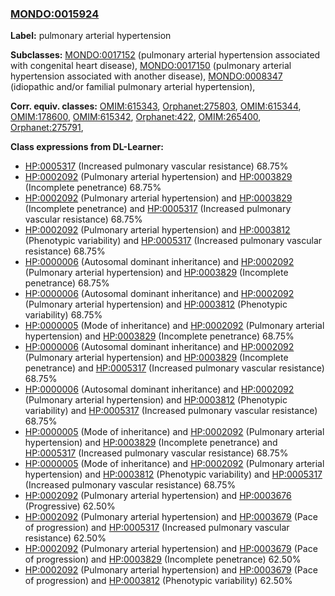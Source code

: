 
### [MONDO:0015924](http://purl.obolibrary.org/obo/MONDO_0015924)
**Label:** pulmonary arterial hypertension

**Subclasses:** [MONDO:0017152](http://purl.obolibrary.org/obo/MONDO_0017152) (pulmonary arterial hypertension associated with congenital heart disease), [MONDO:0017150](http://purl.obolibrary.org/obo/MONDO_0017150) (pulmonary arterial hypertension associated with another disease), [MONDO:0008347](http://purl.obolibrary.org/obo/MONDO_0008347) (idiopathic and/or familial pulmonary arterial hypertension), 

**Corr. equiv. classes:** [OMIM:615343](http://purl.obolibrary.org/obo/OMIM_615343), [Orphanet:275803](http://www.orpha.net/ORDO/Orphanet_275803), [OMIM:615344](http://purl.obolibrary.org/obo/OMIM_615344), [OMIM:178600](http://purl.obolibrary.org/obo/OMIM_178600), [OMIM:615342](http://purl.obolibrary.org/obo/OMIM_615342), [Orphanet:422](http://www.orpha.net/ORDO/Orphanet_422), [OMIM:265400](http://purl.obolibrary.org/obo/OMIM_265400), [Orphanet:275791](http://www.orpha.net/ORDO/Orphanet_275791), 

**Class expressions from DL-Learner:**

- [HP:0005317](http://purl.obolibrary.org/obo/HP_0005317) (Increased pulmonary vascular resistance) 68.75%
- [HP:0002092](http://purl.obolibrary.org/obo/HP_0002092) (Pulmonary arterial hypertension) and [HP:0003829](http://purl.obolibrary.org/obo/HP_0003829) (Incomplete penetrance) 68.75%
- [HP:0002092](http://purl.obolibrary.org/obo/HP_0002092) (Pulmonary arterial hypertension) and [HP:0003829](http://purl.obolibrary.org/obo/HP_0003829) (Incomplete penetrance) and [HP:0005317](http://purl.obolibrary.org/obo/HP_0005317) (Increased pulmonary vascular resistance) 68.75%
- [HP:0002092](http://purl.obolibrary.org/obo/HP_0002092) (Pulmonary arterial hypertension) and [HP:0003812](http://purl.obolibrary.org/obo/HP_0003812) (Phenotypic variability) and [HP:0005317](http://purl.obolibrary.org/obo/HP_0005317) (Increased pulmonary vascular resistance) 68.75%
- [HP:0000006](http://purl.obolibrary.org/obo/HP_0000006) (Autosomal dominant inheritance) and [HP:0002092](http://purl.obolibrary.org/obo/HP_0002092) (Pulmonary arterial hypertension) and [HP:0003829](http://purl.obolibrary.org/obo/HP_0003829) (Incomplete penetrance) 68.75%
- [HP:0000006](http://purl.obolibrary.org/obo/HP_0000006) (Autosomal dominant inheritance) and [HP:0002092](http://purl.obolibrary.org/obo/HP_0002092) (Pulmonary arterial hypertension) and [HP:0003812](http://purl.obolibrary.org/obo/HP_0003812) (Phenotypic variability) 68.75%
- [HP:0000005](http://purl.obolibrary.org/obo/HP_0000005) (Mode of inheritance) and [HP:0002092](http://purl.obolibrary.org/obo/HP_0002092) (Pulmonary arterial hypertension) and [HP:0003829](http://purl.obolibrary.org/obo/HP_0003829) (Incomplete penetrance) 68.75%
- [HP:0000006](http://purl.obolibrary.org/obo/HP_0000006) (Autosomal dominant inheritance) and [HP:0002092](http://purl.obolibrary.org/obo/HP_0002092) (Pulmonary arterial hypertension) and [HP:0003829](http://purl.obolibrary.org/obo/HP_0003829) (Incomplete penetrance) and [HP:0005317](http://purl.obolibrary.org/obo/HP_0005317) (Increased pulmonary vascular resistance) 68.75%
- [HP:0000006](http://purl.obolibrary.org/obo/HP_0000006) (Autosomal dominant inheritance) and [HP:0002092](http://purl.obolibrary.org/obo/HP_0002092) (Pulmonary arterial hypertension) and [HP:0003812](http://purl.obolibrary.org/obo/HP_0003812) (Phenotypic variability) and [HP:0005317](http://purl.obolibrary.org/obo/HP_0005317) (Increased pulmonary vascular resistance) 68.75%
- [HP:0000005](http://purl.obolibrary.org/obo/HP_0000005) (Mode of inheritance) and [HP:0002092](http://purl.obolibrary.org/obo/HP_0002092) (Pulmonary arterial hypertension) and [HP:0003829](http://purl.obolibrary.org/obo/HP_0003829) (Incomplete penetrance) and [HP:0005317](http://purl.obolibrary.org/obo/HP_0005317) (Increased pulmonary vascular resistance) 68.75%
- [HP:0000005](http://purl.obolibrary.org/obo/HP_0000005) (Mode of inheritance) and [HP:0002092](http://purl.obolibrary.org/obo/HP_0002092) (Pulmonary arterial hypertension) and [HP:0003812](http://purl.obolibrary.org/obo/HP_0003812) (Phenotypic variability) and [HP:0005317](http://purl.obolibrary.org/obo/HP_0005317) (Increased pulmonary vascular resistance) 68.75%
- [HP:0002092](http://purl.obolibrary.org/obo/HP_0002092) (Pulmonary arterial hypertension) and [HP:0003676](http://purl.obolibrary.org/obo/HP_0003676) (Progressive) 62.50%
- [HP:0002092](http://purl.obolibrary.org/obo/HP_0002092) (Pulmonary arterial hypertension) and [HP:0003679](http://purl.obolibrary.org/obo/HP_0003679) (Pace of progression) and [HP:0005317](http://purl.obolibrary.org/obo/HP_0005317) (Increased pulmonary vascular resistance) 62.50%
- [HP:0002092](http://purl.obolibrary.org/obo/HP_0002092) (Pulmonary arterial hypertension) and [HP:0003679](http://purl.obolibrary.org/obo/HP_0003679) (Pace of progression) and [HP:0003829](http://purl.obolibrary.org/obo/HP_0003829) (Incomplete penetrance) 62.50%
- [HP:0002092](http://purl.obolibrary.org/obo/HP_0002092) (Pulmonary arterial hypertension) and [HP:0003679](http://purl.obolibrary.org/obo/HP_0003679) (Pace of progression) and [HP:0003812](http://purl.obolibrary.org/obo/HP_0003812) (Phenotypic variability) 62.50%


